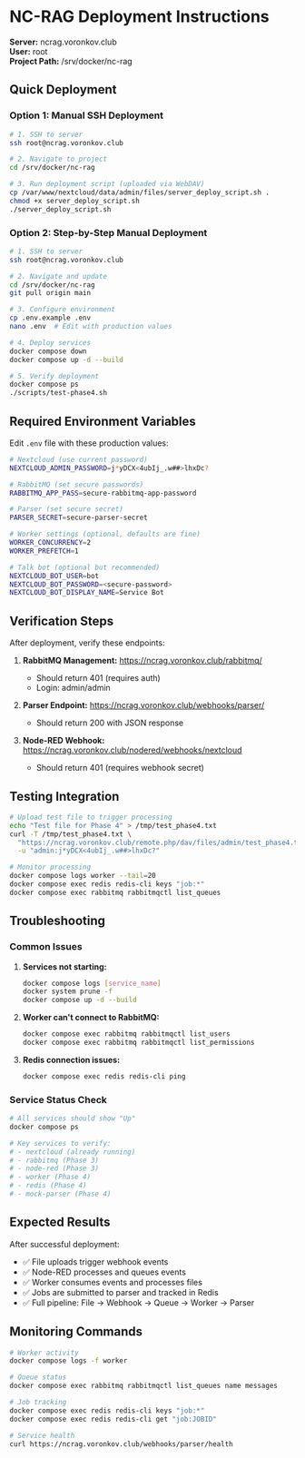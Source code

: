 # NC-RAG Deployment Instructions

**Server:** ncrag.voronkov.club  
**User:** root  
**Project Path:** /srv/docker/nc-rag  

## Quick Deployment

### Option 1: Manual SSH Deployment

```bash
# 1. SSH to server
ssh root@ncrag.voronkov.club

# 2. Navigate to project
cd /srv/docker/nc-rag

# 3. Run deployment script (uploaded via WebDAV)
cp /var/www/nextcloud/data/admin/files/server_deploy_script.sh .
chmod +x server_deploy_script.sh
./server_deploy_script.sh
```

### Option 2: Step-by-Step Manual Deployment

```bash
# 1. SSH to server
ssh root@ncrag.voronkov.club

# 2. Navigate and update
cd /srv/docker/nc-rag
git pull origin main

# 3. Configure environment
cp .env.example .env
nano .env  # Edit with production values

# 4. Deploy services
docker compose down
docker compose up -d --build

# 5. Verify deployment
docker compose ps
./scripts/test-phase4.sh
```

## Required Environment Variables

Edit `.env` file with these production values:

```bash
# Nextcloud (use current password)
NEXTCLOUD_ADMIN_PASSWORD=j*yDCX<4ubIj_.w##>lhxDc?

# RabbitMQ (set secure passwords)
RABBITMQ_APP_PASS=secure-rabbitmq-app-password

# Parser (set secure secret)
PARSER_SECRET=secure-parser-secret

# Worker settings (optional, defaults are fine)
WORKER_CONCURRENCY=2
WORKER_PREFETCH=1

# Talk bot (optional but recommended)
NEXTCLOUD_BOT_USER=bot
NEXTCLOUD_BOT_PASSWORD=<secure-password>
NEXTCLOUD_BOT_DISPLAY_NAME=Service Bot
```

## Verification Steps

After deployment, verify these endpoints:

1. **RabbitMQ Management:** https://ncrag.voronkov.club/rabbitmq/
   - Should return 401 (requires auth)
   - Login: admin/admin

2. **Parser Endpoint:** https://ncrag.voronkov.club/webhooks/parser/
   - Should return 200 with JSON response

3. **Node-RED Webhook:** https://ncrag.voronkov.club/nodered/webhooks/nextcloud
   - Should return 401 (requires webhook secret)

## Testing Integration

```bash
# Upload test file to trigger processing
echo "Test file for Phase 4" > /tmp/test_phase4.txt
curl -T /tmp/test_phase4.txt \
  "https://ncrag.voronkov.club/remote.php/dav/files/admin/test_phase4.txt" \
  -u "admin:j*yDCX<4ubIj_.w##>lhxDc?"

# Monitor processing
docker compose logs worker --tail=20
docker compose exec redis redis-cli keys "job:*"
docker compose exec rabbitmq rabbitmqctl list_queues
```

## Troubleshooting

### Common Issues

1. **Services not starting:**
   ```bash
   docker compose logs [service_name]
   docker system prune -f
   docker compose up -d --build
   ```

2. **Worker can't connect to RabbitMQ:**
   ```bash
   docker compose exec rabbitmq rabbitmqctl list_users
   docker compose exec rabbitmq rabbitmqctl list_permissions
   ```

3. **Redis connection issues:**
   ```bash
   docker compose exec redis redis-cli ping
   ```

### Service Status Check

```bash
# All services should show "Up"
docker compose ps

# Key services to verify:
# - nextcloud (already running)
# - rabbitmq (Phase 3)
# - node-red (Phase 3)
# - worker (Phase 4)
# - redis (Phase 4)
# - mock-parser (Phase 4)
```

## Expected Results

After successful deployment:

- ✅ File uploads trigger webhook events
- ✅ Node-RED processes and queues events
- ✅ Worker consumes events and processes files
- ✅ Jobs are submitted to parser and tracked in Redis
- ✅ Full pipeline: File → Webhook → Queue → Worker → Parser

## Monitoring Commands

```bash
# Worker activity
docker compose logs -f worker

# Queue status
docker compose exec rabbitmq rabbitmqctl list_queues name messages

# Job tracking
docker compose exec redis redis-cli keys "job:*"
docker compose exec redis redis-cli get "job:JOBID"

# Service health
curl https://ncrag.voronkov.club/webhooks/parser/health
```